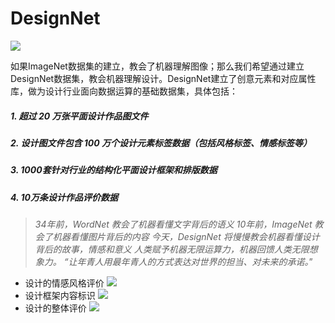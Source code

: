 # DesignNet

![](https://upload-images.jianshu.io/upload_images/2955280-0767778a53b264d0.png?imageMogr2/auto-orient/strip%7CimageView2/2/w/1240)

如果ImageNet数据集的建立，教会了机器理解图像；那么我们希望通过建立DesignNet数据集，教会机器理解设计。DesignNet建立了创意元素和对应属性库，做为设计行业面向数据运算的基础数据集，具体包括：
##### 1. 超过 20 万张平面设计作品图文件
##### 2. 设计图文件包含 100 万个设计元素标签数据（包括风格标签、情感标签等）
##### 3. 1000套针对行业的结构化平面设计框架和排版数据
##### 4. 10万条设计作品评价数据

>*34年前，WordNet 教会了机器看懂文字背后的语义
10年前，ImageNet 教会了机器看懂图片背后的内容
今天，DesignNet 将慢慢教会机器看懂设计背后的故事，情感和意义
人类赋予机器无限运算力，机器回馈人类无限想象力。
“让年青人用最年青人的方式表达对世界的担当、对未来的承诺。*”

- 设计的情感风格评价
![](https://upload-images.jianshu.io/upload_images/2955280-c04510a01cad5abe.png?imageMogr2/auto-orient/strip%7CimageView2/2/w/1240)
- 设计框架内容标识
![](https://upload-images.jianshu.io/upload_images/2955280-664c70449fcfdf19.png?imageMogr2/auto-orient/strip%7CimageView2/2/w/1240)
- 设计的整体评价
![](https://upload-images.jianshu.io/upload_images/2955280-3a858d7be68251d3.png?imageMogr2/auto-orient/strip%7CimageView2/2/w/1240)


